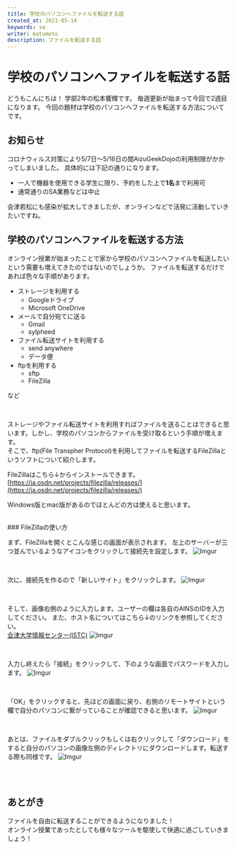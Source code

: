 ```yaml
---
title: 学校のパソコンへファイルを転送する話
created_at: 2021-05-14
keywords: sa
writer: matumoto
description: ファイルを転送する話
---
```


<!-- ファイル転送の弟です。全てをお話します。 -->

# 学校のパソコンへファイルを転送する話
どうもこんにちは！
学部2年の松本響輝です。
毎週更新が始まって今回で2週目になります。
今回の題材は学校のパソコンへファイルを転送する方法についてです。

## お知らせ

コロナウィルス対策により5/7日～5/16日の間AizuGeekDojoの利用制限がかかってしまいました。
具体的には下記の通りになります。
- 一人で機器を使用できる学生に限り、予約をした上で**1名**まで利用可
- 通常通りのSA業務などは中止

会津若松にも感染が拡大してきましたが、オンラインなどで活発に活動していきたいですね。

## 学校のパソコンへファイルを転送する方法
オンライン授業が始まったことで家から学校のパソコンへファイルを転送したいという需要も増えてきたのではないのでしょうか。
ファイルを転送するだけであれば色々な手順があります。

- ストレージを利用する
  - Googleドライブ
  - Microsoft OneDrive
- メールで自分宛てに送る
  - Gmail
  - sylpheed
- ファイル転送サイトを利用する
  - send anywhere
  - データ便
- ftpを利用する
  - sftp
  - FileZilla

など

<br/>

ストレージやファイル転送サイトを利用すればファイルを送ることはできると思います。しかし、学校のパソコンからファイルを受け取るという手順が増えます。  
そこで、ftp(File Transpher Protocol)を利用してファイルを転送するFileZillaというソフトについて紹介します。

FileZillaはこちら↓からインストールできます。
[https://ja.osdn.net/projects/filezilla/releases/](https://ja.osdn.net/projects/filezilla/releases/)

Windows版とmac版があるのでほとんどの方は使えると思います。

<br/>
### FileZillaの使い方

まず、FileZillaを開くとこんな感じの画面が表示されます。
左上のサーバーが三つ並んでいるようなアイコンをクリックして接続先を設定します。
![Imgur](https://imgur.com/1sm1mR6.jpg)

<br/>

次に、接続先を作るので「新しいサイト」をクリックします。
![Imgur](https://imgur.com/J3LTq2J.jpg)

<br/>

そして、画像右側のように入力します。ユーザーの欄は各自のAINSのIDを入力してください。
また、ホスト名についてはこちら↓のリンクを参照してください。  
[会津大学情報センター(ISTC)](https://web-int.u-aizu.ac.jp/labs/istc/ipc/topic/sshgate/sshgate.html)
![Imgur](https://imgur.com/N74qYA8.jpg)

<br/>

入力し終えたら「接続」をクリックして、下のような画面でパスワードを入力します。
![Imgur](https://imgur.com/loGkXP8.jpg)

<br/>

「OK」をクリックすると、先ほどの画面に戻り、右側のリモートサイトという欄で自分のパソコンに繋がっていることが確認できると思います。
![Imgur](https://imgur.com/QE6e7Ff.jpg)

<br/>

あとは、ファイルをダブルクリックもしくは右クリックして「ダウンロード」をすると自分のパソコンの画像左側のディレクトリにダウンロードします。転送する際も同様です。
![Imgur](https://imgur.com/ioHxIfJ.jpg)

<br/>
<br/>

## あとがき
ファイルを自由に転送することができるようになりました！  
オンライン授業であったとしても様々なツールを駆使して快適に過ごしていきましょう！